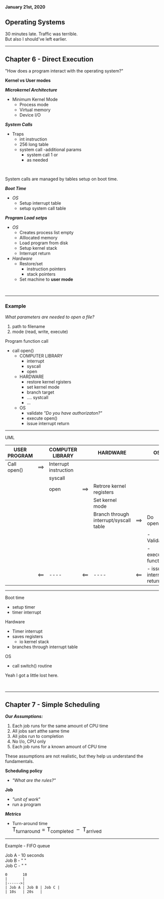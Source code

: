 #### January 21st, 2020

## Operating Systems

30 minutes late. Traffic was terrible.  
But also I should've left earlier.

---

## Chapter 6 - Direct Execution

"How does a program interact with the operating system?"

**Kernel vs User modes**

***Microkernel Architecture***
- Minimum Kernel Mode
  - Process mode
  - Virtual memory
  - Device I/O

***System Calls***
- Traps
  - int instruction
  - 256 long table
  - system call
    -additional params
      - system call 1 or
      - as needed

<br/>

System calls are managed by tables setup 
on boot time.

***Boot Time***
- *OS*
  - Setup interrupt table
  - setup system call table

***Program Load setps***
- *OS*
  - Creates process list empty
  - Alllocated memory
  - Load program from disk
  - Setup kernel stack
  - Interrupt return
- *Hardware*
  - Restore/set
    - instruction pointers
    - stack pointers
  - Set machine to **user mode**

<br/>

---

### Example

*What parameters are needed to open a file?*
1. path to filename
2. mode (read, write, execute)

Program function call
- call open()
  - COMPUTER LIBRARY
    - interrupt
    - syscall
    - open
  - HARDWARE
    - restore kernel rgisters
    - set kernel mode
    - branch target
    - .... systcall
    - ...
  - OS
    - validate *"Do you have authorizaton?"*
    - execute open()
    - issue interrupt return

---


UML

|USER PROGRAM| |COMPUTER LIBRARY| |HARDWARE| |OS|
|-|-|-|-|-|-|-|
| Call open() | ==> |Interrupt instruction |
| | | syscall |
| | |open| ==> |Retrore kernel registers|
| | | | | Set kernel mode |
| | | | | Branch through interrupt/syscall table | ==> | Do open() |
| | | | | | | - Validate |
| | | | | | | - execute function |
| | <== | ---- | <== | ---- | <== | - issue interrupt return |

---

Boot time
- setup timer
- timer interrupt

Hardware
- Timer interrupt
- saves registers
  - io kernel stack
- branches through interrupt table

OS
- call switch() routine

Yeah I got a little lost here.

<br/>

---

## Chapter 7 - Simple Scheduling

***Our Assumptions:***
1. Each job runs for the same amount of CPU time
2. All jobs sart atthe same time
3. All jobs run to completion
4. No I/o, CPU only
5. Each job runs for a known amount of CPU time

These assumptions are not realistic, but they help us understand the fundamentals.

**Scheduling policy**
- *"What are the rules?"*

**Job**
- *"unit of work*"
- run a program


***Metrics***
- Turn-around time  
<span style="font-size: 1.3em;">T<sub>turnaround</sub> = T<sub>completed</sub> &nbsp;– &nbsp;T<sub>arrived</sub></span>

---

Example - FIFO queue

Job A - 10 seconds  
Job B - " "  
Job C - " "

```
0       10
|       |
|------>|
| Job A | Job B | Job C |
| 10s   | 20s   |
```